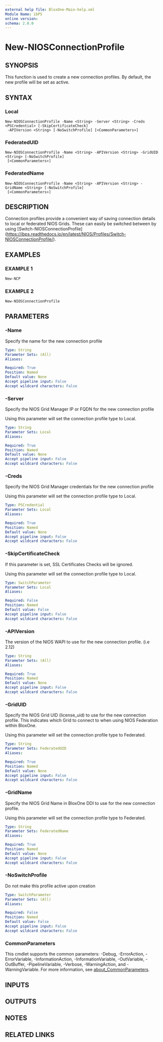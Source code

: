 ```yaml
---
external help file: BloxOne-Main-help.xml
Module Name: ibPS
online version:
schema: 2.0.0
---
```


# New-NIOSConnectionProfile

## SYNOPSIS
This function is used to create a new connection profiles.
By default, the new profile will be set as active.

## SYNTAX

### Local
```
New-NIOSConnectionProfile -Name <String> -Server <String> -Creds <PSCredential> [-SkipCertificateCheck]
 -APIVersion <String> [-NoSwitchProfile] [<CommonParameters>]
```

### FederatedUID
```
New-NIOSConnectionProfile -Name <String> -APIVersion <String> -GridUID <String> [-NoSwitchProfile]
 [<CommonParameters>]
```

### FederatedName
```
New-NIOSConnectionProfile -Name <String> -APIVersion <String> -GridName <String> [-NoSwitchProfile]
 [<CommonParameters>]
```

## DESCRIPTION
Connection profiles provide a convenient way of saving connection details to local or federated NIOS Grids.
These can easily be switched between by using \[Switch-NIOSConnectionProfile\](https://ibps.readthedocs.io/en/latest/NIOS/Profiles/Switch-NIOSConnectionProfile/).

## EXAMPLES

### EXAMPLE 1
```powershell
New-NCP
```

### EXAMPLE 2
```powershell
New-NIOSConnectionProfile
```

## PARAMETERS

### -Name
Specify the name for the new connection profile

```yaml
Type: String
Parameter Sets: (All)
Aliases:

Required: True
Position: Named
Default value: None
Accept pipeline input: False
Accept wildcard characters: False
```

### -Server
Specify the NIOS Grid Manager IP or FQDN for the new connection profile

Using this parameter will set the connection profile type to Local.

```yaml
Type: String
Parameter Sets: Local
Aliases:

Required: True
Position: Named
Default value: None
Accept pipeline input: False
Accept wildcard characters: False
```

### -Creds
Specify the NIOS Grid Manager credentials for the new connection profile

Using this parameter will set the connection profile type to Local.

```yaml
Type: PSCredential
Parameter Sets: Local
Aliases:

Required: True
Position: Named
Default value: None
Accept pipeline input: False
Accept wildcard characters: False
```

### -SkipCertificateCheck
If this parameter is set, SSL Certificates Checks will be ignored.

Using this parameter will set the connection profile type to Local.

```yaml
Type: SwitchParameter
Parameter Sets: Local
Aliases:

Required: False
Position: Named
Default value: False
Accept pipeline input: False
Accept wildcard characters: False
```

### -APIVersion
The version of the NIOS WAPI to use for the new connection profile.
(i.e 2.12)

```yaml
Type: String
Parameter Sets: (All)
Aliases:

Required: True
Position: Named
Default value: None
Accept pipeline input: False
Accept wildcard characters: False
```

### -GridUID
Specify the NIOS Grid UID (license_uid) to use for the new connection profile.
This indicates which Grid to connect to when using NIOS Federation within BloxOne.

Using this parameter will set the connection profile type to Federated.

```yaml
Type: String
Parameter Sets: FederatedUID
Aliases:

Required: True
Position: Named
Default value: None
Accept pipeline input: False
Accept wildcard characters: False
```

### -GridName
Specify the NIOS Grid Name in BloxOne DDI to use for the new connection profile.

Using this parameter will set the connection profile type to Federated.

```yaml
Type: String
Parameter Sets: FederatedName
Aliases:

Required: True
Position: Named
Default value: None
Accept pipeline input: False
Accept wildcard characters: False
```

### -NoSwitchProfile
Do not make this profile active upon creation

```yaml
Type: SwitchParameter
Parameter Sets: (All)
Aliases:

Required: False
Position: Named
Default value: False
Accept pipeline input: False
Accept wildcard characters: False
```

### CommonParameters
This cmdlet supports the common parameters: -Debug, -ErrorAction, -ErrorVariable, -InformationAction, -InformationVariable, -OutVariable, -OutBuffer, -PipelineVariable, -Verbose, -WarningAction, and -WarningVariable. For more information, see [about_CommonParameters](http://go.microsoft.com/fwlink/?LinkID=113216).

## INPUTS

## OUTPUTS

## NOTES

## RELATED LINKS
